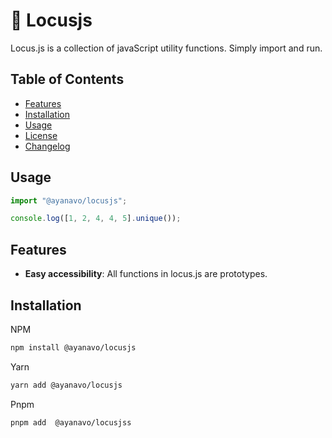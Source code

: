 # 🚀 Locusjs

Locus.js is a collection of javaScript utility functions. Simply import and run.

## Table of Contents

-   [Features](#features)
-   [Installation](#installation)
-   [Usage](#usage)
-   [License](#license)
-   [Changelog](#changelog)

## Usage

```js
import "@ayanavo/locusjs";

console.log([1, 2, 4, 4, 5].unique());
```

## Features

-   **Easy accessibility**: All functions in locus.js are prototypes.

## Installation

NPM

```bash
npm install @ayanavo/locusjs
```

Yarn

```bash
yarn add @ayanavo/locusjs
```

Pnpm

```bash
pnpm add  @ayanavo/locusjss
```
